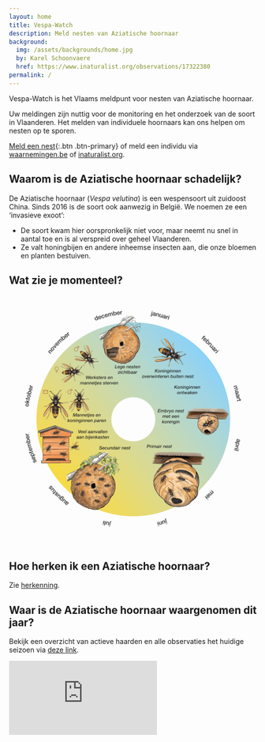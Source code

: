 ```yaml
---
layout: home
title: Vespa-Watch
description: Meld nesten van Aziatische hoornaar
background:
  img: /assets/backgrounds/home.jpg
  by: Karel Schoonvaere
  href: https://www.inaturalist.org/observations/17322380
permalink: /
---
```


Vespa-Watch is het Vlaams meldpunt voor nesten van Aziatische hoornaar.

Uw meldingen zijn nuttig voor de monitoring en het onderzoek van de soort in Vlaanderen. Het melden van individuele hoornaars kan ons helpen om nesten op te sporen.

[Meld een nest](/report-nest-form/){:.btn .btn-primary} of meld een individu via [waarnemingen.be](https://waarnemingen.be/go/vespa-velutina/) of [inaturalist.org](https://www.inaturalist.org/observations/upload).

## Waarom is de Aziatische hoornaar schadelijk?

De Aziatische hoornaar (_Vespa velutina_) is een wespensoort uit zuidoost China. Sinds 2016 is de soort ook aanwezig in België. We noemen ze een ‘invasieve exoot’:

- De soort kwam hier oorspronkelijk niet voor, maar neemt nu snel in aantal toe en is al verspreid over geheel Vlaanderen.
- Ze valt honingbijen en andere inheemse insecten aan, die onze bloemen en planten bestuiven.

## Wat zie je momenteel?

![](/assets/images/cyclus.png)


## Hoe herken ik een Aziatische hoornaar?

Zie [herkenning](/identification/).

## Waar is de Aziatische hoornaar waargenomen dit jaar?

Bekijk een overzicht van actieve haarden en alle observaties het huidige seizoen via [deze link](https://iasspeciesdashboard.shinyapps.io/VespaWatch_app/).

<div class="ratio ratio-16x9">
  <iframe frameborder="0" src="https://player.vimeo.com/video/730964068?h=3f1ee4ca53" allowfullscreen></iframe>
</div>
